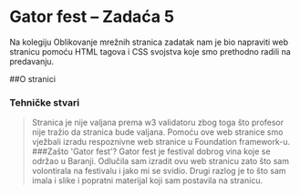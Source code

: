 # Gator fest – Zadaća 5
Na kolegiju Oblikovanje mrežnih stranica zadatak nam je bio napraviti web stranicu pomoću HTML tagova i CSS svojstva koje smo prethodno radili na predavanju.

##O stranici
### Tehničke stvari
>Stranica je nije valjana prema w3 validatoru zbog toga što profesor nije tražio da stranica bude valjana.  Pomoću ove web stranice smo vježbali izradu respoznivne web stranice u Foundation framework-u.
###Zašto 'Gator fest'?
>Gator fest je festival dobrog vina koje se održao u Baranji. Odlučila sam izradit ovu web stranicu zato što sam volontirala na festivalu i jako mi se svidio. Drugi razlog je to što sam imala i slike i popratni materijal koji sam postavila na stranicu. 
